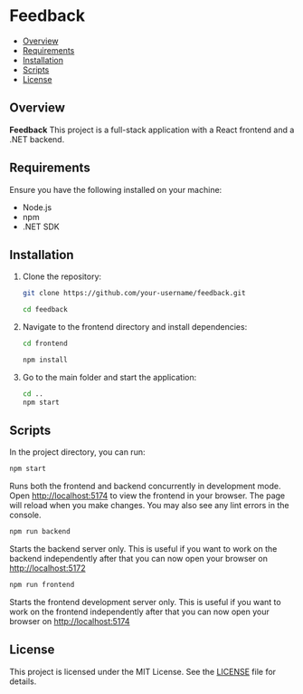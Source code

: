 # Feedback

- [Overview](#overview)
- [Requirements](#requirements)
- [Installation](#installation)
- [Scripts](#scripts)
- [License](#license)


## Overview

**Feedback** This project is a full-stack application with a React frontend and a .NET backend.


## Requirements

Ensure you have the following installed on your machine:
- Node.js
- npm
- .NET SDK



## Installation

1. Clone the repository:
    ```sh
    git clone https://github.com/your-username/feedback.git
    ```
    ```sh
    cd feedback
    ```

2. Navigate to the frontend directory and install dependencies:
    ```sh
    cd frontend
    ```
    ```sh
    npm install
    ```

3. Go to the main folder and start the application:
    ```sh
    cd ..
    npm start
    ```



## Scripts

In the project directory, you can run:

```sh
npm start
```

Runs both the frontend and backend concurrently in development mode. Open [http://localhost:5174](http://localhost:5174) to view the frontend in your browser. The page will reload when you make changes. You may also see any lint errors in the console.

```sh
npm run backend
```

Starts the backend server only. This is useful if you want to work on the backend independently after that you can now open your browser on [http://localhost:5172](http://localhost:5172)

```sh
npm run frontend
```

Starts the frontend development server only. This is useful if you want to work on the frontend independently after that you can now open your browser on [http://localhost:5174](http://localhost:5174)



## License

This project is licensed under the MIT License. See the [LICENSE](LICENSE) file for details.

